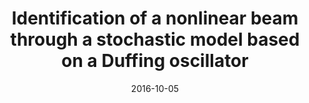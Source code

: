 ---
title: "Identification of a nonlinear beam through a stochastic model based on a Duffing oscillator"
authors: "L.G.G. Villani, S. da Silva, and A. Cunha Jr"
event: "6th International Conference on Nonlinear Science and Complexity (NSC 2016)"
year: "2016"
doi: 
pdf: 
arxiv: 
hal: "https://hal.archives-ouvertes.fr/hal-01471296"
image: "GraphicalAbstract_Conf_2016_NSC2016.png"
layout: none
date: 2016-10-05
collection: publications
category: conferences
permalink: /publications/ConferencePaper_2016_NSC2016
---